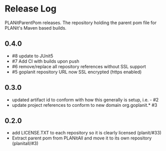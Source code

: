# Release Log

PLANitParentPom releases.  The repository holding the parent pom file for PLANit's Maven based builds.

## 0.4.0

* #8 update to JUnit5
* #7 Add CI with builds upon push
* #6 remove/replace all repository references without SSL support
* #5 goplanit repository URL now SSL encrypted (https enabled)

## 0.3.0

* updated artifact id to conform with how this generally is setup, i.e. <application>-<subrepo> #2
* update project references to conform to new domain org.goplanit.* #3

## 0.2.0

* add LICENSE.TXT to each repository so it is clearly licensed (planit/#33)
* Extract parent pom from PLANitAll and move it to its own repository (planitall/#3) 
